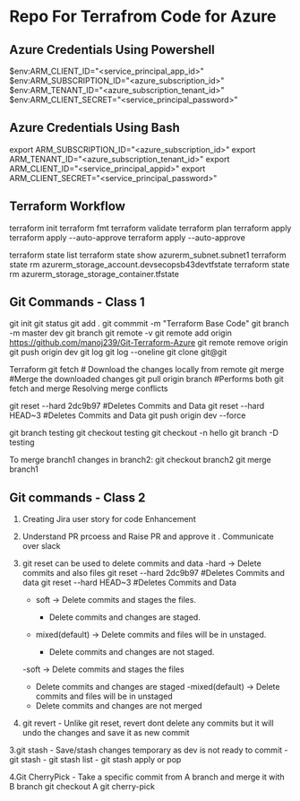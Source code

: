 # Repo For Terrafrom Code for Azure

## Azure Credentials Using Powershell
$env:ARM_CLIENT_ID="<service_principal_app_id>"
$env:ARM_SUBSCRIPTION_ID="<azure_subscription_id>"
$env:ARM_TENANT_ID="<azure_subscription_tenant_id>"
$env:ARM_CLIENT_SECRET="<service_principal_password>"

## Azure Credentials Using Bash

export ARM_SUBSCRIPTION_ID="<azure_subscription_id>"
export ARM_TENANT_ID="<azure_subscription_tenant_id>"
export ARM_CLIENT_ID="<service_principal_appid>"
export ARM_CLIENT_SECRET="<service_principal_password>"

## Terraform Workflow
terraform init
terraform fmt
terraform validate
terraform plan
terraform apply
terraform apply  --auto-approve
terraform apply  --auto-approve

terraform state list
terraform state show azurerm_subnet.subnet1
terraform state rm azurerm_storage_account.devsecopsb43devtfstate
terraform state rm azurerm_storage_storage_container.tfstate


## Git Commands - Class 1
git init
git status 
git add .
git commmit -m  "Terraform Base Code"
git branch -m master dev
git branch
git remote -v
git remote add origin https://github.com/manoj239/Git-Terraform-Azure
git remote remove origin
git push origin dev
git log
git log --oneline 
git clone git@git

Terraform
git fetch # Download the changes locally from remote 
git merge #Merge the downloaded changes
git pull origin branch #Performs both git fetch and merge
Resolving merge conflicts

git reset --hard 2dc9b97 #Deletes Commits and Data
git reset --hard HEAD~3 #Deletes Commits and Data
git push origin dev --force

git branch testing
git checkout testing
git checkout -n hello
git branch -D testing   

To merge branch1 changes  in branch2:
git checkout branch2
git merge branch1

## Git commands - Class 2
1. Creating Jira user story for code Enhancement
2. Understand PR prcoess and Raise PR and approve it . Communicate over slack
3. git reset can be used to delete commits and data
    -hard -> Delete commits and also files
     git reset --hard 2dc9b97  #Deletes Commits and data
     git reset --hard HEAD~3  #Deletes Commits and Data

    - soft  -> Delete commits and stages the files.
        - Delete commits and changes are staged. 

    - mixed(default) -> Delete commits and files will be in unstaged.
      - Delete commits and changes are not staged.  


    
    -soft -> Delete commits and stages the files
      - Delete  commits and changes are staged
    -mixed(default) -> Delete commits and files will be in unstaged
      - Delete commits and changes are not merged

2. git revert  - Unlike git reset, revert dont delete any commits but it will 
undo the changes and save it as new commit 

3.git stash - Save/stash changes temporary as dev  is not ready to commit
    - git stash 
    - git stash list
    - git stash apply or pop

4.Git CherryPick - Take a specific commit from A branch and merge it with B branch
git checkout A
git cherry-pick <commit id from branch  B>
